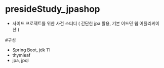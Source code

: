 # presideStudy_jpashop
- 사이드 프로젝트를 위한 사전 스터디 ( 간단한 jpa 활용, 기본 어드민 웹 어플리케이션 )

#구성
- Spring Boot, jdk 11
- thymleaf
- jpa, jpql
